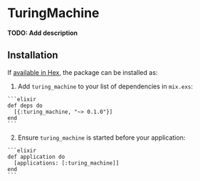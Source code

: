# TuringMachine

**TODO: Add description**

## Installation

If [available in Hex](https://hex.pm/docs/publish), the package can be installed as:

  1. Add `turing_machine` to your list of dependencies in `mix.exs`:

    ```elixir
    def deps do
      [{:turing_machine, "~> 0.1.0"}]
    end
    ```

  2. Ensure `turing_machine` is started before your application:

    ```elixir
    def application do
      [applications: [:turing_machine]]
    end
    ```

